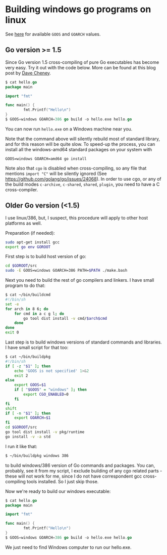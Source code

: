 # Building windows go programs on linux

See [here](https://golang.org/doc/install/source#environment) for available `GOOS` and `GOARCH` values.

## Go version >= 1.5

Since Go version 1.5 cross-compiling of pure Go executables has become very easy. Try it out with the code below. More can be found at this blog post by [Dave Cheney][1].

[1]: http://dave.cheney.net/2015/08/22/cross-compilation-with-go-1-5

```go
$ cat hello.go
package main

import "fmt"

func main() {
        fmt.Printf("Hello\n")
}
$ GOOS=windows GOARCH=386 go build -o hello.exe hello.go
```

You can now run `hello.exe` on a Windows machine near you. 

Note that the command above will silently rebuild most of standard library, and for this reason will be quite slow. To speed-up the process, you can install all the windows-amd64 standard packages on your system with

```
GOOS=windows GOARCH=amd64 go install
```

Note also that `cgo` is disabled when cross-compiling, so any file that mentions `import "C"` will be silently ignored (See https://github.com/golang/go/issues/24068).  In order to use cgo, or any of the build modes `c-archive`, `c-shared`, `shared`, `plugin`, you need to have a C cross-compiler.


## Older Go version (<1.5)

I use linux/386, but, I suspect, this procedure will apply to other host platforms as well.

Preparation (if needed):
```sh
sudo apt-get install gcc
export go env GOROOT
```

First step is to build host version of go:

```sh
cd $GOROOT/src
sudo -E GOOS=windows GOARCH=386 PATH=$PATH ./make.bash
```

Next you need to build the rest of go compilers and linkers. I have small program to do that:

```sh
$ cat ~/bin/buildcmd
#!/bin/sh
set -e
for arch in 8 6; do
	for cmd in a c g l; do
		go tool dist install -v cmd/$arch$cmd
	done
done
exit 0
```

Last step is to build windows versions of standard commands and libraries. I have small script for that too:

```sh
$ cat ~/bin/buildpkg
#!/bin/sh
if [ -z "$1" ]; then
	echo 'GOOS is not specified' 1>&2
	exit 2
else
	export GOOS=$1
	if [ "$GOOS" = "windows" ]; then
		export CGO_ENABLED=0
	fi
fi
shift
if [ -n "$1" ]; then
	export GOARCH=$1
fi
cd $GOROOT/src
go tool dist install -v pkg/runtime
go install -v -a std
```

I run it like that:

```sh
$ ~/bin/buildpkg windows 386
```

to build windows/386 version of Go commands and packages. You can, probably, see it from my script, I exclude building of any cgo related parts - these will not work for me, since I do not have correspondent gcc cross-compiling tools installed. So I just skip those.

Now we're ready to build our windows executable:

```go
$ cat hello.go
package main

import "fmt"

func main() {
        fmt.Printf("Hello\n")
}
$ GOOS=windows GOARCH=386 go build -o hello.exe hello.go
```

We just need to find Windows computer to run our hello.exe.